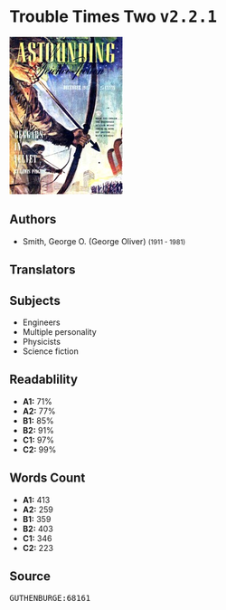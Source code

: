 # Trouble Times Two <kbd>v2.2.1</kbd>

![](./cover.medium.jpg "")

## Authors


 - Smith, George O. (George Oliver) <small>(1911 - 1981)</small>

## Translators



## Subjects


 - Engineers
 - Multiple personality
 - Physicists
 - Science fiction

## Readablility


 - **A1:** 71%
 - **A2:** 77%
 - **B1:** 85%
 - **B2:** 91%
 - **C1:** 97%
 - **C2:** 99%

## Words Count


 - **A1:** 413
 - **A2:** 259
 - **B1:** 359
 - **B2:** 403
 - **C1:** 346
 - **C2:** 223

## Source


<kbd>GUTHENBURGE:68161</kbd>
